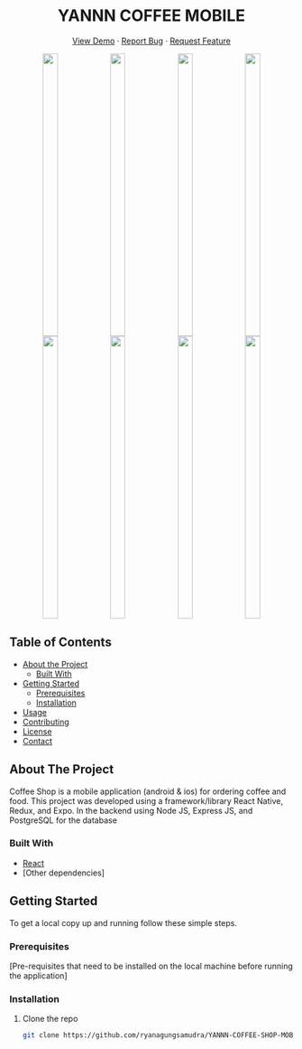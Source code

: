 # <h1 align="center">YANNN COFFEE MOBILE</h1>

 <p align="center">
    <a href="https://drive.google.com/file/d/1SKfoa8qEeTilyXvMpFRS9qi3ErmEOibL/view?usp=sharing">View Demo</a>
    ·
    <a href="https://github.com/ryanagungsamudra/YANNN-COFFEE-SHOP-MOBILE/issues">Report Bug</a>
    ·
    <a href="https://github.com/ryanagungsamudra/YANNN-COFFEE-SHOP-MOBILE/pulls">Request Feature</a>
  </p>
<div align="center" width"100%">
  <img align="center" width="23%" height="500px" src="https://user-images.githubusercontent.com/115606537/224935307-fd1a5614-43de-4469-8623-d95002ca7470.png"/>
  <img align="center" width="23%" height="500px" src="https://user-images.githubusercontent.com/115606537/224939214-fc94182b-274f-465a-b0a4-174accef6648.png"/>
  <img align="center" width="23%" height="500px" src="https://user-images.githubusercontent.com/115606537/224939170-40af1226-87d7-49af-b385-07e6b9b181eb.png"/>
  <img align="center" width="23%" height="500px" src="https://user-images.githubusercontent.com/115606537/224937614-485ee370-bc09-4404-bbb3-861e943ca13d.png"/>
  <img align="center" width="23%" height="500px" src="https://user-images.githubusercontent.com/115606537/224938578-16aa7f23-2d2b-4f76-aa4b-8ed62dd2e258.png"/>
  <img align="center" width="23%" height="500px" src="https://user-images.githubusercontent.com/115606537/224937949-534b2272-ec91-4323-9dbc-a58472ba4aa7.png"/>
  <img align="center" width="23%" height="500px" src="https://user-images.githubusercontent.com/115606537/224938397-8c4fbb3a-cb91-45ed-ae68-414415b277c5.png"/>
  <img align="center" width="23%" height="500px" src="https://user-images.githubusercontent.com/115606537/224935355-8156cbf9-cf6b-4d87-9abc-3082c152fbd4.png"/>
</div>

## Table of Contents

- [About the Project](#about-the-project)
  - [Built With](#built-with)
- [Getting Started](#getting-started)
  - [Prerequisites](#prerequisites)
  - [Installation](#installation)
- [Usage](#usage)
- [Contributing](#contributing)
- [License](#license)
- [Contact](#contact)

## About The Project

Coffee Shop is a mobile application (android & ios) for ordering coffee and food. This project was developed using a framework/library React Native, Redux, and Expo. In the backend using Node JS, Express JS, and PostgreSQL for the database

### Built With

- [React](https://reactjs.org/)
- [Other dependencies]

## Getting Started

To get a local copy up and running follow these simple steps.

### Prerequisites

[Pre-requisites that need to be installed on the local machine before running the application]

### Installation

1. Clone the repo
   ```sh
   git clone https://github.com/ryanagungsamudra/YANNN-COFFEE-SHOP-MOBILE.git
